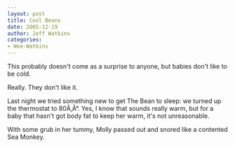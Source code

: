 ```yaml
---
layout: post
title: Cool Beans
date: 2005-12-19
author: Jeff Watkins
categories:
- Wee-Watkins
---
```


This probably doesn't come as a surprise to anyone, but babies don't like to be cold.

Really. They don't like it.

Last night we tried something new to get The Bean to sleep: we turned up the thermostat to 80Ã‚Â°. Yes, I know that sounds really warm, but for a baby that hasn't got body fat to keep her warm, it's not unreasonable.

With some grub in her tummy, Molly passed out and snored like a contented Sea Monkey.